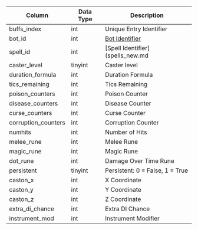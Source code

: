 | Column              | Data Type | Description                      |
| ------------------- | --------- | -------------------------------- |
| buffs_index         | int       | Unique Entry Identifier          |
| bot_id              | int       | [Bot Identifier](bot_data.md)    |
| spell_id            | int       | [Spell Identifier](spells_new.md |
| caster_level        | tinyint   | Caster level                     |
| duration_formula    | int       | Duration Formula                 |
| tics_remaining      | int       | Tics Remaining                   |
| poison_counters     | int       | Poison Counter                   |
| disease_counters    | int       | Disease Counter                  |
| curse_counters      | int       | Curse Counter                    |
| corruption_counters | int       | Corruption Counter               |
| numhits             | int       | Number of Hits                   |
| melee_rune          | int       | Melee Rune                       |
| magic_rune          | int       | Magic Rune                       |
| dot_rune            | int       | Damage Over Time Rune            |
| persistent          | tinyint   | Persistent: 0 = False, 1 = True  |
| caston_x            | int       | X Coordinate                     |
| caston_y            | int       | Y Coordinate                     |
| caston_z            | int       | Z Coordinate                     |
| extra_di_chance     | int       | Extra DI Chance                  |
| instrument_mod      | int       | Instrument Modifier              |